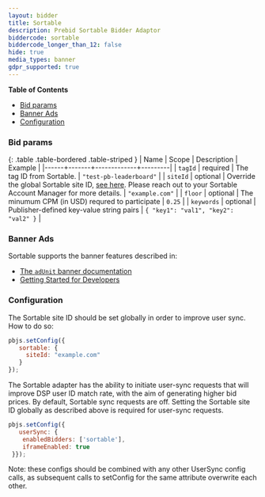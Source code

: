 ```yaml
---
layout: bidder
title: Sortable
description: Prebid Sortable Bidder Adaptor
biddercode: sortable
biddercode_longer_than_12: false
hide: true
media_types: banner
gdpr_supported: true
---
```


**Table of Contents**

- [Bid params](#sortable-bid-params)
- [Banner Ads](#sortable-banner)
- [Configuration](#sortable-configuration)

<a name="sortable-bid-params" />

### Bid params

{: .table .table-bordered .table-striped }
| Name | Scope | Description | Example |
|------+-------+-------------+---------|
| `tagId` | required | The tag ID from Sortable. | `"test-pb-leaderboard"` |
| `siteId` | optional | Override the global Sortable site ID, [see here](#sortable-configuration). Please reach out to your Sortable Account Manager for more details. | `"example.com"` |
| `floor` | optional | The minumum CPM (in USD) requred to participate | `0.25` |
| `keywords` | optional | Publisher-defined key-value string pairs | `{ "key1": "val1", "key2": "val2" }` |

<a name="sortable-banner" />

### Banner Ads

Sortable supports the banner features described in:

- [The `adUnit` banner documentation]({{site.baseurl}}/dev-docs/adunit-reference.html#adUnit-banner-example)
- [Getting Started for Developers]({{site.baseurl}}/dev-docs/getting-started.html)


<a name="sortable-configuration" />

### Configuration

The Sortable site ID should be set globally in order to improve user sync. How to do so:

``` javascript
pbjs.setConfig({
   sortable: {
     siteId: "example.com"
   }
});
```

The Sortable adapter has the ability to initiate user-sync requests that will improve DSP user ID match rate,
with the aim of generating higher bid prices. By default, Sortable sync requests are off. Setting the Sortable site ID globally as described above is required for user-sync requests. 

``` javascript
pbjs.setConfig({
   userSync: {
    enabledBidders: ['sortable'],
    iframeEnabled: true
 }});
```

Note: these configs should be combined with any other UserSync config calls, as subsequent calls to setConfig for the same attribute overwrite each other.
